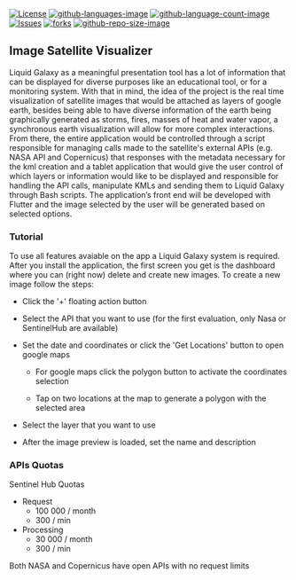 [![License](https://img.shields.io/github/license/LiquidGalaxyLAB/image-satellite-visualizer.svg)](https://opensource.org/licenses/Apache-2.0) [![github-languages-image](https://img.shields.io/github/languages/top/LiquidGalaxyLAB/image-satellite-visualizer.svg?color=red)]() [![github-language-count-image](https://img.shields.io/github/languages/count/LiquidGalaxyLAB/image-satellite-visualizer.svg)]() [![Issues](https://img.shields.io/github/issues/LiquidGalaxyLAB/image-satellite-visualizer.svg)](https://github.com/LiquidGalaxyLAB/image-satellite-visualizer/issues) [![forks](https://img.shields.io/github/forks/LiquidGalaxyLAB/image-satellite-visualizer.svg)]() [![github-repo-size-image](https://img.shields.io/github/repo-size/LiquidGalaxyLAB/image-satellite-visualizer.svg?color=yellow)]()

## Image Satellite Visualizer

Liquid Galaxy as a meaningful presentation tool has a lot of information that can be displayed for diverse purposes like an educational tool, or for a monitoring system. With that in mind, the idea of ​​the project is the real time visualization of satellite images that would be attached as layers of google earth, besides being able to have diverse information of the earth being graphically generated as storms, fires, masses of heat and water vapor, a synchronous earth visualization will allow for more complex interactions. From there, the entire application would be controlled through a script responsible for managing calls made to the satellite's external APIs (e.g. NASA API and Copernicus) that responses with the metadata necessary for the kml creation and a tablet application that would give the user control of which layers or information would like to be displayed and responsible for handling the API calls, manipulate KMLs and sending them to Liquid Galaxy through Bash scripts. The application’s front end will be developed with Flutter and the image selected by the user will be generated based on selected options.


### Tutorial
To use all features avaiable on the app a Liquid Galaxy system is required.
After you install the application, the first screen you get is the dashboard where you can (right now) delete and create new images. To create a new image follow the steps:

 - Click the '+' floating action button

 - Select the API that you want to use (for the first evaluation, only Nasa or SentinelHub are available)
 - Set the date and coordinates or click the 'Get Locations' button to open google maps
    - For google maps click the polygon button to activate the coordinates selection




    - Tap on two locations at the map to generate a polygon with the selected area
 - Select the layer that you want to use
 - After the image preview is loaded, set the name and description

 ### APIs Quotas

Sentinel Hub Quotas
 * Request
   * 100 000 / month
   * 300 / min
 * Processing
   * 30 000 / month
   * 300 / min

Both NASA and Copernicus have open APIs with no request limits


